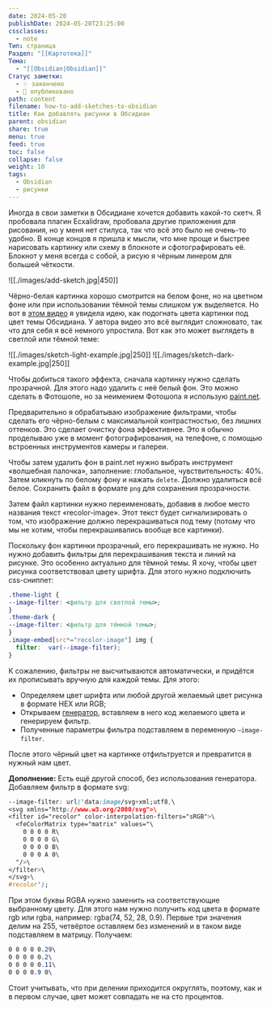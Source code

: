 ```yaml
---
date: 2024-05-20
publishDate: 2024-05-20T23:25:00
cssclasses:
  - note
Тип: страница
Раздел: "[[Картотека]]"
Тема:
  - "[[Obsidian|Obsidian]]"
Статус заметки:
  - ✨ закончено
  - 📢 опубликовано
path: content
filename: how-to-add-sketches-to-obsidian
title: Как добавлять рисунки в Обсидиан
parent: obsidian
share: true
menu: true
feed: true
toc: false
collapse: false
weight: 10
tags:
  - Obsidian
  - рисунки
---
```


Иногда в свои заметки в Обсидиане хочется добавить какой-то скетч. Я пробовала плагин Ecxalidraw, пробовала другие приложения для рисования, но у меня нет стилуса, так что всё это было не очень-то удобно. В конце концов я пришла к мысли, что мне проще и быстрее нарисовать картинку или схему в блокноте и сфотографировать её. Блокнот у меня всегда с собой, а рисую я чёрным линером для большей чёткости.

![[./images/add-sketch.jpg|450]]

Чёрно-белая картинка хорошо смотрится на белом фоне, но на цветном фоне или при использовании тёмной темы слишком уж выделяется. Но вот в [этом видео](https://youtu.be/9T9VL8_i1Tg) я увидела идею, как подогнать цвета картинки под цвет темы Обсидиана. У автора видео это всё выглядит сложновато, так что для себя я всё немного упростила. Вот как это может выглядеть в светлой или тёмной теме:

![[./images/sketch-light-example.jpg|250]] ![[./images/sketch-dark-example.jpg|250]]

Чтобы добиться такого эффекта, сначала картинку нужно сделать прозрачной. Для этого надо удалить с неё белый фон. Это можно сделать в Фотошопе, но за неимением Фотошопа я использую [paint.net](https://www.getpaint.net). 

Предварительно я обрабатываю изображение фильтрами, чтобы сделать его чёрно-белым с максимальной контрастностью, без лишних оттенков. Это сделает очистку фона эффективнее. Это я обычно проделываю уже в момент фотографирования, на телефоне, с помощью встроенных инструментов камеры и галереи.

Чтобы затем удалить фон в paint.net нужно выбрать инструмент «волшебная палочка», заполнение: глобальное, чувствительность: 40%. Затем кликнуть по белому фону и нажать `delete`. Должно удалиться всё белое. Сохранить файл в формате `png` для сохранения прозрачности.

Затем файл картинки нужно переименовать, добавив в любое место названия текст «recolor-image». Этот текст будет сигнализировать о том, что изображение должно перекрашиваться под тему (потому что мы не хотим, чтобы перекрашивались вообще все картинки).

Поскольку фон картинки прозрачный, его перекрашивать не нужно. Но нужно добавить фильтры для перекрашивания текста и линий на рисунке. Это особенно актуально для тёмной темы. Я хочу, чтобы цвет рисунка соответствовал цвету шрифта. Для этого нужно подключить css-сниппет:

```css
.theme-light {
--image-filter: <фильтр для светлой темы>;
}
.theme-dark {
--image-filter: <фильтр для тёмной темы>;
}
.image-embed[src*="recolor-image"] img {
  filter:  var(--image-filter);
}
```

К сожалению, фильтры не высчитываются автоматически, и придётся их прописывать вручную для каждой темы. Для этого:
- Определяем цвет шрифта или любой другой желаемый цвет рисунка в формате HEX или RGB;
- Открываем [генератор](https://angel-rs.github.io/css-color-filter-generator/), вставляем в него код желаемого цвета и генерируем фильтр. 
- Полученные параметры фильтра подставляем в переменную `—image-filter`.

После этого чёрный цвет на картинке отфильтруется и превратится в нужный нам цвет.

**Дополнение:** Есть ещё другой способ, без использования генератора. Добавляем фильтр в формате svg:

```css
--image-filter: url('data:image/svg+xml;utf8,\
<svg xmlns="http://www.w3.org/2000/svg">\
<filter id="recolor" color-interpolation-filters="sRGB">\
  <feColorMatrix type="matrix" values="\
    0 0 0 0 R\
    0 0 0 0 G\
    0 0 0 0 B\
    0 0 0 A 0\
  "/>\
</filter>\
</svg>\
#recolor');
```

При этом буквы RGBA нужно заменить на соответствующие выбранному цвету. Для этого нам нужно получить код цвета в формате rgb или rgba, например: rgba(74, 52, 28, 0.9). Первые три значения делим на 255, четвёртое оставляем без изменений и в таком виде подставляем в матрицу. Получаем:

```css
0 0 0 0 0.29\
0 0 0 0 0.2\
0 0 0 0 0.11\
0 0 0 0.9 0\
```

Стоит учитывать, что при делении приходится округлять, поэтому, как и в первом случае, цвет может совпадать не на сто процентов.